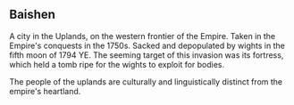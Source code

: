 ## Baishen

A city in the Uplands, on the western frontier of the Empire. Taken in the Empire's conquests in the 1750s. Sacked and depopulated by wights in the fifth moon of 1794 YE. The seeming target of this invasion was its fortress, which held a tomb ripe for the wights to exploit for bodies.

The people of the uplands are culturally and linguistically distinct from the empire's heartland.